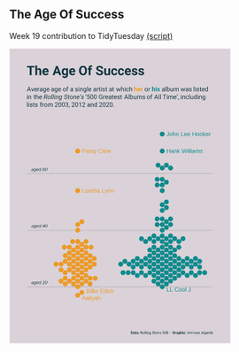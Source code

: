 ## The Age Of Success

Week 19 contribution to TidyTuesday [(script)](https://github.com/aalgenib/tidytuesday/blob/main/2024/week_19/tt_2024_w19_gh.R)

<img src="tt_2024_w19_gh.png" alt="The Age Of Success" width="400" />
